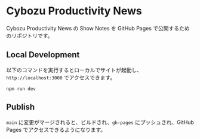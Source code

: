 # Cybozu Productivity News

Cybozu Productivity News の Show Notes を GitHub Pages で公開するためのリポジトリです。

## Local Development

以下のコマンドを実行するとローカルでサイトが起動し、`http://localhost:3000` でアクセスできます。

```shell
npm run dev
```

## Publish

`main` に変更がマージされると、ビルドされ、`gh-pages` にプッシュされ、GitHub Pages でアクセスできるようになります。
